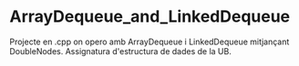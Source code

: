# ArrayDequeue_and_LinkedDequeue
Projecte en .cpp on opero amb ArrayDequeue i LinkedDequeue mitjançant DoubleNodes. Assignatura d'estructura de dades de la UB.


